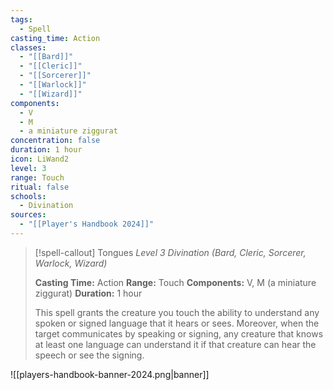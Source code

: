 ```yaml
---
tags:
  - Spell
casting_time: Action
classes:
  - "[[Bard]]"
  - "[[Cleric]]"
  - "[[Sorcerer]]"
  - "[[Warlock]]"
  - "[[Wizard]]"
components:
  - V
  - M
  - a miniature ziggurat
concentration: false
duration: 1 hour
icon: LiWand2
level: 3
range: Touch
ritual: false
schools:
  - Divination
sources: 
  - "[[Player's Handbook 2024]]"
---
```

>[!spell-callout] Tongues
>_Level 3 Divination (Bard, Cleric, Sorcerer, Warlock, Wizard)_
>
>**Casting Time:** Action
>**Range:** Touch
>**Components:** V, M (a miniature ziggurat)
>**Duration:** 1 hour
>
>This spell grants the creature you touch the ability to understand any spoken or signed language that it hears or sees. Moreover, when the target communicates by speaking or signing, any creature that knows at least one language can understand it if that creature can hear the speech or see the signing.


![[players-handbook-banner-2024.png|banner]]